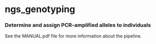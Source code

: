 ngs_genotyping
==============

### Determine and assign PCR-amplified alleles to individuals

See the MANUAL.pdf file for more information about the pipeline.
